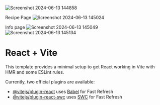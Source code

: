 

![Screenshot 2024-06-13 144858](https://github.com/Rohan11203/MealMingle/assets/150241078/fbbfe317-d572-4c24-9334-a8e1c5fe2f49)

Recipe Page 
![Screenshot 2024-06-13 145024](https://github.com/Rohan11203/MealMingle/assets/150241078/d28f8a6f-0fde-4bea-a947-2242a1957176)

Info page 
![Screenshot 2024-06-13 145049](https://github.com/Rohan11203/MealMingle/assets/150241078/a0e72ce9-5e1a-4fb8-8ba7-f40c7cf1d02f)
![Screenshot 2024-06-13 145134](https://github.com/Rohan11203/MealMingle/assets/150241078/7018e952-24fe-4bda-b25e-b59d3becae5b)

# React + Vite

This template provides a minimal setup to get React working in Vite with HMR and some ESLint rules.

Currently, two official plugins are available:

- [@vitejs/plugin-react](https://github.com/vitejs/vite-plugin-react/blob/main/packages/plugin-react/README.md) uses [Babel](https://babeljs.io/) for Fast Refresh
- [@vitejs/plugin-react-swc](https://github.com/vitejs/vite-plugin-react-swc) uses [SWC](https://swc.rs/) for Fast Refresh